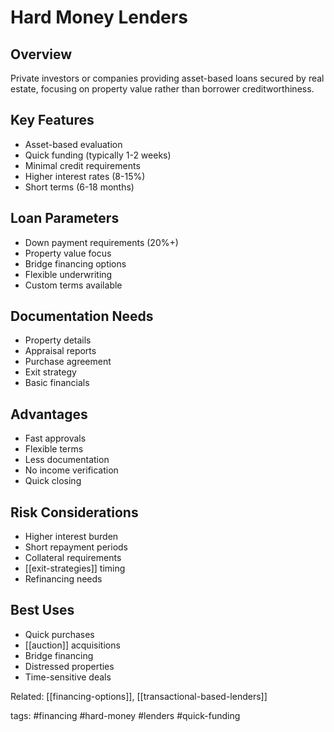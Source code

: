# Hard Money Lenders

## Overview
Private investors or companies providing asset-based loans secured by real estate, focusing on property value rather than borrower creditworthiness.

## Key Features
- Asset-based evaluation
- Quick funding (typically 1-2 weeks)
- Minimal credit requirements
- Higher interest rates (8-15%)
- Short terms (6-18 months)

## Loan Parameters
- Down payment requirements (20%+)
- Property value focus
- Bridge financing options
- Flexible underwriting
- Custom terms available

## Documentation Needs
- Property details
- Appraisal reports
- Purchase agreement
- Exit strategy
- Basic financials

## Advantages
- Fast approvals
- Flexible terms
- Less documentation
- No income verification
- Quick closing

## Risk Considerations
- Higher interest burden
- Short repayment periods
- Collateral requirements
- [[exit-strategies]] timing
- Refinancing needs

## Best Uses
- Quick purchases
- [[auction]] acquisitions
- Bridge financing
- Distressed properties
- Time-sensitive deals

Related: [[financing-options]], [[transactional-based-lenders]]

tags: #financing #hard-money #lenders #quick-funding
